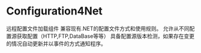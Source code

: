 # Configuration4Net
远程配置文件加载组件
兼容现有.NET的配置文件方式和使用规则。
允许从不同配置源获取配置（HTTP,FTP,DataBase等等）
具备配置源版本检测，如果存在变更的情况自动更新并以事件的方式通知程序。
